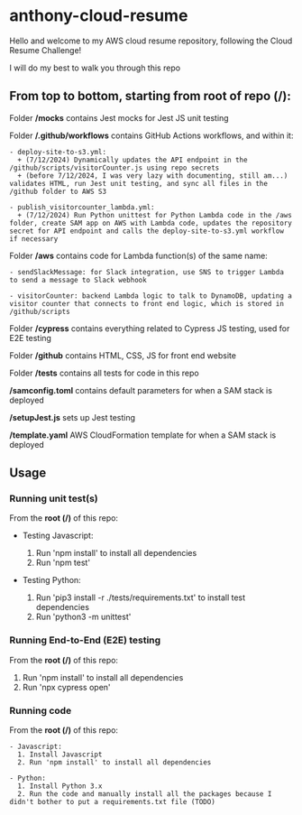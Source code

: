 # anthony-cloud-resume

Hello and welcome to my AWS cloud resume repository, following the Cloud Resume Challenge!

I will do my best to walk you through this repo



## From top to  bottom, starting from root of repo (/):

Folder **/__mocks__** contains Jest mocks for Jest JS unit testing

Folder **/.github/workflows** contains GitHub Actions workflows, and within it:

    - deploy-site-to-s3.yml:
      + (7/12/2024) Dynamically updates the API endpoint in the /github/scripts/visitorCounter.js using repo secrets
      + (before 7/12/2024, I was very lazy with documenting, still am...) validates HTML, run Jest unit testing, and sync all files in the /github folder to AWS S3

    - publish_visitorcounter_lambda.yml:
      + (7/12/2024) Run Python unittest for Python Lambda code in the /aws folder, create SAM app on AWS with Lambda code, updates the repository secret for API endpoint and calls the deploy-site-to-s3.yml workflow if necessary

Folder **/aws** contains code for Lambda function(s) of the same name:

    - sendSlackMessage: for Slack integration, use SNS to trigger Lambda to send a message to Slack webhook

    - visitorCounter: backend Lambda logic to talk to DynamoDB, updating a visitor counter that connects to front end logic, which is stored in /github/scripts 

Folder **/cypress** contains everything related to Cypress JS testing, used for E2E testing

Folder **/github** contains HTML, CSS, JS for front end website

Folder **/tests** contains all tests for code in this repo

**/samconfig.toml** contains default parameters for when a SAM stack is deployed

**/setupJest.js** sets up Jest testing

**/template.yaml** AWS CloudFormation template for when a SAM stack is deployed



## Usage

### Running unit test(s)

From the **root (/)** of this repo:

  - Testing Javascript:
    1. Run 'npm install' to install all dependencies
    2. Run 'npm test'

  - Testing Python:
    1. Run 'pip3 install -r ./tests/requirements.txt' to install test dependencies
    2. Run 'python3 -m unittest'

### Running End-to-End (E2E) testing

From the **root (/)** of this repo:

  1. Run 'npm install' to install all dependencies
  2. Run 'npx cypress open'


### Running code

From the **root (/)** of this repo:

    - Javascript:
      1. Install Javascript
      2. Run 'npm install' to install all dependencies

    - Python:
      1. Install Python 3.x
      2. Run the code and manually install all the packages because I didn't bother to put a requirements.txt file (TODO)
